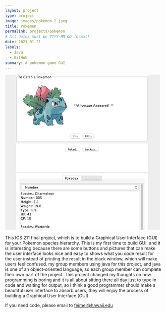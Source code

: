 ```yaml
---
layout: project
type: project
image: images/pokemon-2.jpeg
title: Pokemon
permalink: projects/pokemon
# All dates must be YYYY-MM-DD format!
date: 2021-01-21
labels:
  - Java
  - GitHub
summary: A pokemon game GUI
---
```


<img class="ui medium right floated rounded image" src="../images/pokemon1.jpg">

This ICS 211 final project, which is to build a Graphical User Interface (GUI) for your Pokemon species hierarchy. This is my first time to build GUI, and it is interesting because there are some buttons and pictures that can make the user interface looks nice and easy to shows what you code result for the user instead of printing the result in the black window, which will make users feel confused. my group members using java for this project, and java is one of an object-oriented language, so each group member can complete their own part of the project. This project changed my thoughts on how programming is boring and it is all about sitting there all day just to type in code and waiting for output, so I think a good programmer should make a beautiful user interface to absorb users, they will enjoy the process of building a Graphical User Interface (GUI).
 
If you need code, please email to feimei@hawaii.edu
